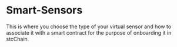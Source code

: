 # Smart-Sensors

This is where you choose the type of your virtual sensor and how to associate it with a smart contract for the purpose of onboarding it in stcChain. 
